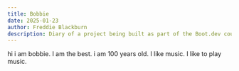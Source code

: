 ```yaml
---
title: Bobbie
date: 2025-01-23
author: Freddie Blackburn
description: Diary of a project being built as part of the Boot.dev course
---
```


hi i am bobbie. I am the best. i am 100 years old. I like music. I like to play music.